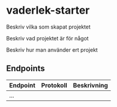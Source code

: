 # vaderlek-starter
Beskriv vilka som skapat projektet

Beskriv vad projektet är för något

Beskriv hur man använder ert projekt

## Endpoints
| Endpoint | Protokoll | Beskrivning |
| --- | --- | --- |
| ... | | |
